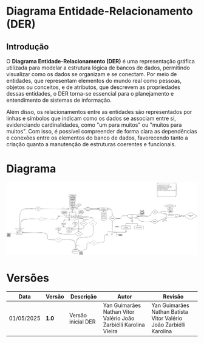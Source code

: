 # Diagrama Entidade-Relacionamento (DER)

## Introdução

O **Diagrama Entidade-Relacionamento (DER)** é uma representação gráfica utilizada para modelar a estrutura lógica de bancos de dados, permitindo visualizar como os dados se organizam e se conectam. Por meio de entidades, que representam elementos do mundo real como pessoas, objetos ou conceitos, e de atributos, que descrevem as propriedades dessas entidades, o DER torna-se essencial para o planejamento e entendimento de sistemas de informação.

Além disso, os relacionamentos entre as entidades são representados por linhas e símbolos que indicam como os dados se associam entre si, evidenciando cardinalidades, como "um para muitos" ou "muitos para muitos". Com isso, é possível compreender de forma clara as dependências e conexões entre os elementos do banco de dados, favorecendo tanto a criação quanto a manutenção de estruturas coerentes e funcionais.

# Diagrama

![alt text](imagens/der1.0.png)

# Versões

| Data       | Versão  | Descrição          | Autor                                                             | Revisão                                                            |
| ---------- | ------- | ------------------ | ----------------------------------------------------------------- | ------------------------------------------------------------------ |
| 01/05/2025 | **1.0** | Versão inicial DER | Yan Guimarães Nathan Vitor Valério João Zarbiélli Karolina Vieira | Yan Guimarães Nathan Batista Vitor Valério João Zarbiélli Karolina |
